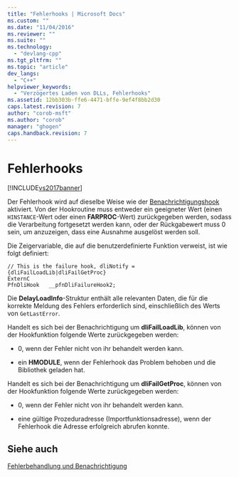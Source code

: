 ```yaml
---
title: "Fehlerhooks | Microsoft Docs"
ms.custom: ""
ms.date: "11/04/2016"
ms.reviewer: ""
ms.suite: ""
ms.technology: 
  - "devlang-cpp"
ms.tgt_pltfrm: ""
ms.topic: "article"
dev_langs: 
  - "C++"
helpviewer_keywords: 
  - "Verzögertes Laden von DLLs, Fehlerhooks"
ms.assetid: 12bb303b-ffe6-4471-bffe-9ef4f8bb2d30
caps.latest.revision: 7
author: "corob-msft"
ms.author: "corob"
manager: "ghogen"
caps.handback.revision: 7
---
```

# Fehlerhooks
[!INCLUDE[vs2017banner](../../assembler/inline/includes/vs2017banner.md)]

Der Fehlerhook wird auf dieselbe Weise wie der [Benachrichtigungshook](../../build/reference/notification-hooks.md) aktiviert.  Von der Hookroutine muss entweder ein geeigneter Wert \(einen `HINSTANCE`\-Wert oder einen **FARPROC**\-Wert\) zurückgegeben werden, sodass die Verarbeitung fortgesetzt werden kann, oder der Rückgabewert muss 0 sein, um anzuzeigen, dass eine Ausnahme ausgelöst werden soll.  
  
 Die Zeigervariable, die auf die benutzerdefinierte Funktion verweist, ist wie folgt definiert:  
  
```  
// This is the failure hook, dliNotify = {dliFailLoadLib|dliFailGetProc}  
ExternC  
PfnDliHook   __pfnDliFailureHook2;  
```  
  
 Die **DelayLoadInfo**\-Struktur enthält alle relevanten Daten, die für die korrekte Meldung des Fehlers erforderlich sind, einschließlich des Werts von `GetLastError`.  
  
 Handelt es sich bei der Benachrichtigung um **dliFailLoadLib**, können von der Hookfunktion folgende Werte zurückgegeben werden:  
  
-   0, wenn der Fehler nicht von ihr behandelt werden kann.  
  
-   ein **HMODULE**, wenn der Fehlerhook das Problem behoben und die Bibliothek geladen hat.  
  
 Handelt es sich bei der Benachrichtigung um **dliFailGetProc**, können von der Hookfunktion folgende Werte zurückgegeben werden:  
  
-   0, wenn der Fehler nicht von ihr behandelt werden kann.  
  
-   eine gültige Prozeduradresse \(Importfunktionsadresse\), wenn der Fehlerhook die Adresse erfolgreich abrufen konnte.  
  
## Siehe auch  
 [Fehlerbehandlung und Benachrichtigung](../../build/reference/error-handling-and-notification.md)